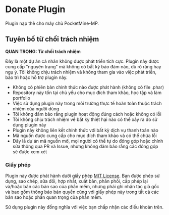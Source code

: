 # Donate Plugin

Plugin nạp thẻ cho máy chủ PocketMine-MP.

## Tuyên bố từ chối trách nhiệm

**QUAN TRỌNG: Từ chối trách nhiệm**

Đây là một dự án cá nhân không được phát triển tích cực. Plugin này được cung cấp "nguyên trạng" mà không có bất kỳ bảo đảm nào, dù rõ ràng hay ngụ ý. Tôi không chịu trách nhiệm và không tham gia vào việc phát triển, bảo trì hoặc hỗ trợ plugin này.

- Không có phiên bản chính thức nào được phát hành (không có file .phar)
- Repository này tồn tại chủ yếu cho mục đích tham khảo, học tập và làm portfolio
- Việc sử dụng plugin này trong môi trường thực tế hoàn toàn thuộc trách nhiệm của người dùng
- Tôi không đảm bảo rằng plugin hoạt động đúng cách hoặc không có lỗi
- Tôi không chịu trách nhiệm về bất kỳ thiệt hại nào có thể xảy ra do sử dụng plugin này
- Plugin này không liên kết chính thức với bất kỳ dịch vụ thanh toán nào
- Mã nguồn được cung cấp cho mục đích tham khảo và có thể chứa lỗi
- Đây là dự án mã nguồn mở, mọi người có thể tự do đóng góp hoặc chỉnh sửa thông qua PR và Issue, nhưng không đảm bảo rằng các đóng góp sẽ được xem xét

### Giấy phép

Plugin này được phát hành dưới giấy phép [MIT License](LICENSE). Bạn được phép sử dụng, sao chép, sửa đổi, hợp nhất, xuất bản, phân phối, cấp phép lại và/hoặc bán các bản sao của phần mềm, nhưng phải ghi nhận tác giả gốc và bao gồm thông báo bản quyền cùng với giấy phép này trong tất cả các bản sao hoặc phần quan trọng của phần mềm.

Sử dụng plugin này đồng nghĩa với việc bạn chấp nhận các điều khoản trên.
